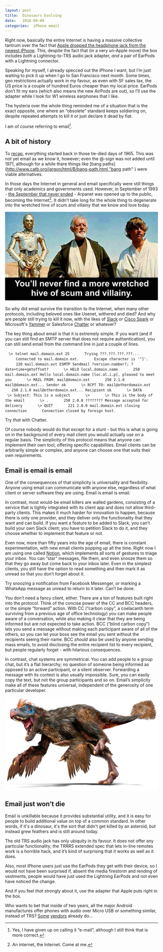```yaml
---
layout: post
title:  Dinosaurs Evolving 
date:   2016-09-09 
categories:  iPhone email 
---
```


Right now, basically the entire Internet is having a massive collective tantrum over the fact that [Apple dropped the headphone jack from the newest iPhone](https://www.buzzfeed.com/johnpaczkowski/inside-iphone-7-why-apple-killed-the-headphone-jack ). This, despite the fact that (in a very un-Apple move) the box includes *both* a Lightning-to-TRS audio jack adapter, *and* a pair of EarPods with a Lightning connector.

Speaking for myself, I already specced out the iPhone I want, but I’m just waiting to pick it up when I go to San Francisco next month. Some times, geo restrictions actually work in my favour, as even with SF sales tax, the US price is a couple of hundred Euros cheaper than my local price. EarPods don’t fit my ears (which also means the new AirPods are out), so I’ll use the adapter while I look for W1 wireless earphones that I like.

The hysteria over the whole thing reminded me of a situation that is the exact opposite, one where an “obsolete” standard keeps soldiering on, despite repeated attempts to kill it or just declare it dead by fiat.

I am of course referring to email[^1].

## A bit of history

To [recap](https://www.theguardian.com/technology/2016/mar/07/email-ray-tomlinson-history), everything started back in those tie-died days of 1965. This was not yet email as we know it, however; even the @-sign was not added until 1971, although for a while there things like [bang paths](http://www.catb.org/jargon/html/B/bang-path.html "bang path" ) were viable alternatives.

In those days the Internet in general and email specifically were still things that only academics and governments used. However, in September of 1993 - [the September that never ended](https://en.wikipedia.org/wiki/Eternal_September) - Arpanet was opened up to the public, becoming the Internet[^2]. It didn’t take long for the whole thing to degenerate into the wretched hive of scum and villainy that we know and love today.

![](/images/unknown_filename.99.jpeg)

So why did email survive the transition to the Internet, when many other protocols, including beloved ones like Usenet, withered and died? And why are people still trying to kill it now, with the likes of [Slack](https://slack.com ) or [Cisco Spark](https://www.ciscospark.com ) or Microsoft's [Yammer](https://products.office.com/yammer ) or Salesforce [Chatter](http://www.salesforce.com/chatter/overview/ ) or whatever?

The key thing about email is that it is extremely simple. If you want (and if you can still find an SMTP server that does not require authentication), you can still send email from the command line in just a couple of lines.

    ```
	 \> telnet mail.domain.ext 25 
     Trying ???.???.???.???... 
     Connected to mail.domain.ext. 
     Escape character is '^]'. 
     220 mail.domain.ext ESMTP Sendmail ?version-number?; ?date+time+gmtoffset? 
     \> HELO local.domain.name 
     250 mail.domain.ext Hello local.domain.name [loc.al.i.p], pleased to meet you 
     \> MAIL FROM: mail@domain.ext 
     250 2.1.0 mail@domain.ext... Sender ok 
     \> RCPT TO: mail@otherdomain.ext 
     250 2.1.0 mail@otherdomain.ext... Recipient ok 
     \> DATA 
     \> Subject: This is a subject 
     \> 
     \> This is the body of the email 
     \> . 
     250 2.0.0 ???????? Message accepted for delivery 
     \> QUIT 
     221 2.0.0 mail.domain.ext closing connection 
     Connection closed by foreign host. 
	```

Try *that* with Chatter.

Of course nobody would do that except for a stunt - but this is what is going on in the background of every mail client you would actually *use* on a regular basis. The simplicity of this protocol means that anyone can implement their own tool, offering specific capabilities. Email clients can be arbitrarily simple or complex, and anyone can choose one that suits their own requirements.

## Email is email is email

One of the consequences of that simplicity is universality and flexibility. Anyone using email can communicate with anyone else, regardless of what client or server software they are using. Email is email is email.

In contrast, most would-be email killers are walled gardens, consisting of a service that is tightly integrated with its client app and does not allow third-party clients. This makes it much harder for innovation to happen, because there is only one provider, and they deliver only the functionality that they want and can build. If you want a feature to be added to Slack, you can’t build your own Slack client; you have to petition Slack to do it, and they choose whether to implement that feature or not.

Even now, more than fifty years into the age of email, there is constant experimentation, with new email clients popping up all the time. Right now I am using one called [Notion](https://notion.ai "Notion AI" ), which implements all sorts of gestures to triage your inbox. You can “star” messages, file them, and even snooze them so that they go away but come back to your inbox later. Even in the simplest clients, you still have the option to read something and then mark it as unread so that you don’t forget about it.

Try snoozing a notification from Facebook Messenger, or marking a WhatsApp message as unread to return to it later. Can’t be done.

You don’t need a fancy client, either. There are a ton of features built right into the protocol. Think of the concise power of the CC and BCC headers, or the simple “forward” action. With CC (“carbon copy”, a coelacanth term surviving from a previous age of office technology) you can make people aware of a conversation, while also making it clear that they are being informed but are not expected to take action. BCC (“blind carbon copy”) lets you send a message without making each participant aware of all of the others, so you can let your boss see the email you sent without the recipients seeing their name. BCC *should* also be used by anyone sending mass emails, to avoid disclosing the entire recipient list to every recipient, but people regularly forget - with hilarious consequences.

In contrast, chat systems are symmetrical. You can add people to a group chat, but it’s a flat hierarchy; no question of someone being informed as opposed to an active participant, or a silent observer. Forwarding a message with its context is also usually impossible. Sure, you can easily copy the text, but not the group participants and so on. Email’s simplicity make all of these features universal, independent of the generosity of one particular developer.

![](/images/unknown_filename.100.jpeg)

## Email just won’t die

Email is unkillable because it provides substantial utility, and it is easy for people to build additional value on top of a common standard. In other words, if it's a dinosaur, it's the sort that didn't get killed by an asteroid, but instead grew feathers and is still around today.

The old TRS audio jack has only ubiquity in its favour. It does not offer any particular functionality; the TRRRS extended spec that lets in-line remotes work is a horrible hack, and it’s kind of surprising that it works as well as it does.

Also, most iPhone users just use the EarPods they get with their device, so I would not have been surprised if, absent the media firestorm and rending of vestments, people would have just used the Lightning EarPods and not even have noticed the change.

And if you feel *that* strongly about it, use the adapter that Apple puts right in the box.

Who wants to bet that inside of two years, all the major Android manufactures offer phones with audio over Micro USB or something similar, instead of TRS? [Some](https://www.engadget.com/2016/04/20/leeco-le-2-pro-max-smartphones-china/#/ ) [vendors](http://motorola-blog.blogspot.it/2016/06/the-new-moto-z-family-with-moto-mods.html ) already do…

[^1]: Yes, I have given up on calling it “e-mail”, although I still think that is more correct.
[^2]: An internet, the Internet. Come at me.

